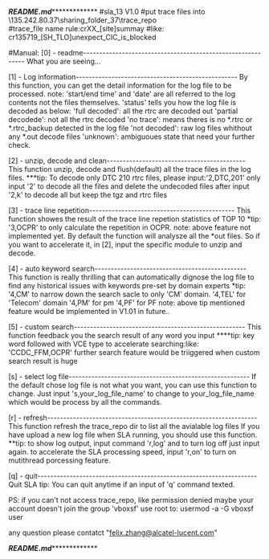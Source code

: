 ***************************README.md****************************************
#sla_13 V1.0
#put trace files into \\135.242.80.37\sharing_folder_37\trace_repo\
#trace_file name rule:crXX_[site]summay
#like: cr135719_[SH_TLO]unexpect_CIC_is_blocked


#Manual:
[0] - readme------------------------------------------------------------
What you are seeing...


[1] - Log information--------------------------------------------------
By this function, you can get the detail information for the log file to
be processed.
note:
'start/end time' and 'date' are all referred to the log contents not the files
themselves.
'status' tells you how the log file is decoded as below:
'full decoded': all the rtrc are decoded out
'partial decodede': not all the rtrc decoded
'no trace': means theres is no *.rtrc or *.rtrc_backup detected in the log file
'not decoded': raw log files whithout any *.out decode files
'unknown': ambiguoues state that need your further check.


[2] - unzip, decode and clean-------------------------------------------
This function unzip, decode and flush(default) all the trace files in
the log files.
***tip:
To decode only DTC 210 rtrc files, please input:'2,DTC,201'
only input '2' to decode all the files and delete the undecoded files after
input '2,k' to decode all but keep the tgz and rtrc files


[3] - trace line repetition---------------------------------------------
This function showes the result of the trace line repetion statistics of
TOP 10
*tip:
'3,OCPR' to only calculate the repetition in OCPR.
note: 
above feature not implemented yet.
By default the function will analysze all the *out files. So if you want 
to accelerate it, in [2], input the specific module to unzip and decode.

[4] - auto keyword search-----------------------------------------------
This function is really thrilling that can automatically dignose the log
file to find any historical issues with keywords pre-set by domain experts
*tip:
'4,CM' to narrow down the search sacle to only 'CM' domain.
'4,TEL' for 'Telecom' domain
'4,PM' for pm
'4,PF' for PF
note: above tip mentioned feature would be implemented in V1.01 in future..


[5] - custom search-----------------------------------------------------
This function feedback you the search result of  any word you input
****tip:
key word followed with VCE type to accelerate searching:like: 'CCDC_FFM,OCPR'
further search feature  would be triiggered when custom search result is huge


[s] - select log file--------------------------------------------------------
If the default chose log file is not what you want, you can use this function
to change. Just input 's,your_log_file_name' to change to your_log_file_name
which would be process by all the commands.


[r] - refresh-----------------------------------------------------------------
This function refresh the trace_repo dir to list all the avialable log files
If you have upload a new log file when SLA running, you should use this function.
**tip: to show log output, input command 'r,log' and to turn log off just input again.
     to accelerate the SLA processing speed, input 'r,on' to turn on mutithread porcessing
     feature.

[q] - quit--------------------------------------------------------------------
Quit SLA
tip:
You can quit anytime if an input of 'q' command texted.


PS:
if you can't not access trace_repo, like permission denied
maybe your account doesn't join the group 'vboxsf'
use root to: usermod -a -G vboxsf user

any question please contatct "felix.zhang@alcatel-lucent.com"

***************************README.md****************************************
